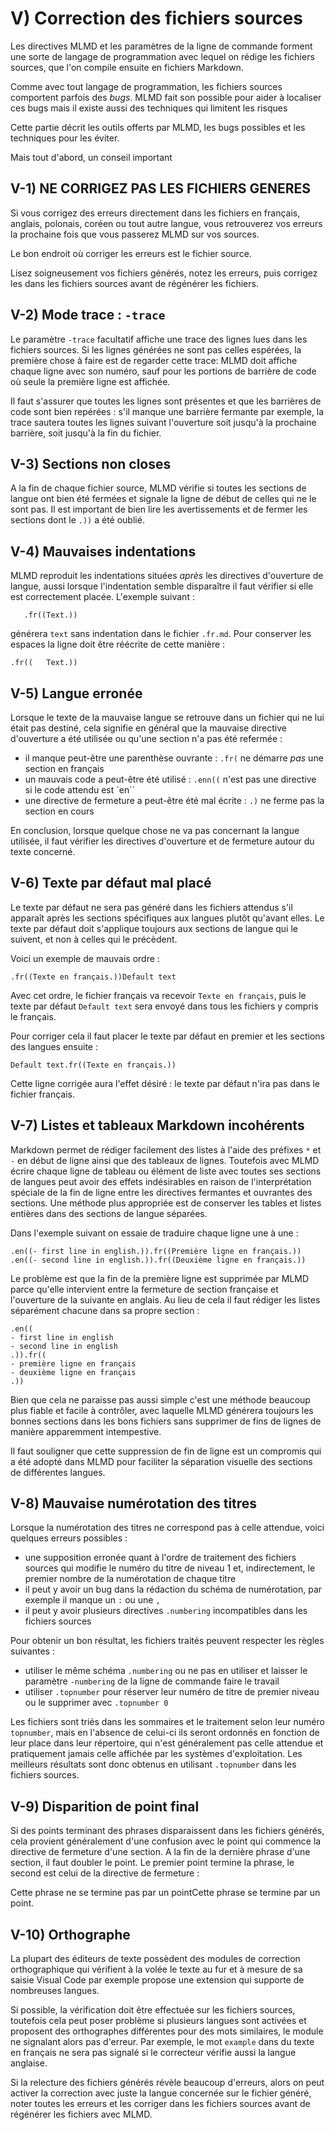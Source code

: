 # V) Correction des fichiers sources<A id="a67"></A>

Les directives MLMD et les paramètres de la ligne de commande forment une sorte
de langage de programmation avec lequel on rédige les fichiers sources, que l'on compile
ensuite en fichiers Markdown.

Comme avec tout langage de programmation, les fichiers sources comportent parfois
des *bugs*. MLMD fait son possible pour aider à localiser ces bugs mais il existe aussi des
techniques qui limitent les risques

Cette partie décrit les outils offerts par MLMD, les bugs possibles et les techniques pour
les éviter.

Mais tout d'abord, un conseil important

## V-1) NE CORRIGEZ PAS LES FICHIERS GENERES<A id="a68"></A>

Si vous corrigez des erreurs directement dans les fichiers en français, anglais, polonais, coréen
ou tout autre langue, vous retrouverez vos erreurs la prochaine fois que vous passerez MLMD sur vos sources.

Le bon endroit où corriger les erreurs est le fichier source.

Lisez soigneusement vos fichiers générés, notez les erreurs, puis corrigez les dans les
fichiers sources avant de régénérer les fichiers.

## V-2) Mode trace : `-trace`<A id="a69"></A>

Le paramètre `-trace` facultatif affiche une trace des lignes lues dans les fichiers sources.
Si les lignes générées ne sont pas celles espérées, la première chose à faire est de regarder cette
trace: MLMD doit affiche chaque ligne avec son numéro, sauf pour les portions de barrière de code
où seule la première ligne est affichée.

Il faut s'assurer que toutes les  lignes sont présentes et que les barrières de code sont
bien repérées : s'il manque une barrière fermante par exemple, la trace sautera toutes les lignes
suivant l'ouverture soit jusqu'à la prochaine barrière, soit jusqu'à la fin du fichier.

## V-3) Sections non closes<A id="a70"></A>

A la fin de  chaque fichier source, MLMD vérifie si toutes les sections de langue ont bien
été fermées et signale la ligne de début de celles qui ne le sont pas. Il est important de bien lire
les avertissements et de fermer les sections dont le `.))` a été oublié.

## V-4) Mauvaises indentations<A id="a71"></A>

MLMD reproduit les indentations situées *après* les directives d'ouverture de langue, aussi lorsque
l'indentation semble disparaître il faut vérifier si elle est correctement placée. L'exemple suivant :

```code
   .fr((Text.))
```

générera `text` sans indentation dans le fichier `.fr.md`. Pour conserver les espaces la ligne doit
être réécrite de cette manière :

```code
.fr((   Text.))
```

## V-5) Langue erronée<A id="a72"></A>

Lorsque le texte de la mauvaise langue se retrouve dans un fichier qui ne lui était pas destiné, 
cela signifie en général que la mauvaise directive d'ouverture a été utilisée ou qu'une section
n'a pas été refermée :

- il manque peut-être une parenthèse ouvrante : `.fr(` ne démarre *pas* une section en français
- un mauvais code a peut-être été utilisé : `.enn((` n'est pas une directive si le code attendu est `en``
- une directive de fermeture a peut-être été mal écrite : `.)` ne ferme pas la section en cours

En conclusion, lorsque quelque chose ne va pas concernant la langue utilisée, il faut
vérifier les directives d'ouverture et de fermeture autour du texte concerné.

## V-6) Texte par défaut mal placé<A id="a73"></A>

Le texte par défaut ne sera pas généré dans les fichiers attendus s'il apparaît
après les sections spécifiques aux langues plutôt qu'avant elles. Le texte par défaut doit
s'applique toujours aux sections de langue qui le suivent, et non à celles qui le précèdent.

 Voici un exemple de mauvais ordre :

`.fr((Texte en français.))Default text`

Avec cet ordre, le fichier français va recevoir `Texte en français`, puis le 
texte par défaut `Default text` sera envoyé dans tous les fichiers y compris le français.

Pour corriger cela il faut placer le texte par défaut en premier et les sections des
langues ensuite :

`Default text.fr((Texte en français.))`

Cette ligne corrigée aura l'effet désiré : le texte par défaut n'ira pas dans le fichier français.

## V-7) Listes et tableaux Markdown incohérents<A id="a74"></A>

Markdown permet de rédiger facilement des listes à l'aide des préfixes `*` et `-` en début de
ligne ainsi que des tableaux de lignes. Toutefois avec MLMD écrire chaque ligne de tableau ou élément
de liste avec toutes ses sections de langues peut avoir des effets indésirables en raison de l'interprétation
spéciale de la fin de ligne entre les directives fermantes et ouvrantes des sections. Une méthode plus
appropriée est de conserver les tables et listes entières dans des sections de langue séparées.

Dans l'exemple suivant on essaie de traduire chaque ligne une à une :

```code
.en((- first line in english.)).fr((Première ligne en français.))
.en((- second line in english.)).fr((Deuxième ligne en français.))
```

Le problème est que la fin de la première ligne est supprimée par MLMD parce qu'elle intervient
entre la fermeture de section française et l'ouverture de la suivante en anglais. Au lieu de cela
il faut rédiger les listes séparément chacune dans sa propre section :

```code
.en((
- first line in english
- second line in english
.)).fr((
- première ligne en français
- deuxième ligne en français
.))
```

Bien que cela ne paraisse pas aussi simple c'est une méthode beaucoup plus fiable et facile à contrôler,
avec laquelle MLMD générera toujours les bonnes sections dans les bons fichiers sans supprimer de fins de
lignes de manière apparemment intempestive.

Il faut souligner que cette suppression de fin de ligne est un compromis qui a été adopté dans
MLMD pour faciliter la séparation visuelle des sections de différentes langues.

## V-8) Mauvaise numérotation des titres<A id="a75"></A>

Lorsque la numérotation des titres ne correspond pas à celle attendue, voici quelques erreurs
possibles :

- une supposition erronée quant à l'ordre de traitement des fichiers sources qui modifie le numéro
  du titre de niveau 1 et, indirectement, le premier nombre de la numérotation de chaque titre
- il peut y avoir un bug dans la rédaction du schéma de numérotation, par exemple il manque un `:` ou une `,`
- il peut y avoir plusieurs directives `.numbering` incompatibles dans les fichiers sources

Pour obtenir un bon résultat, les fichiers traités peuvent respecter les règles suivantes :

- utiliser le même schéma `.numbering` ou ne pas en utiliser et laisser le paramètre `-numbering` de la ligne 
de commande faire le travail
- utiliser `.topnumber` pour réserver leur numéro de titre de premier niveau ou le supprimer avec `.topnumber 0`

Les fichiers sont triés dans les sommaires et le traitement selon leur numéro `topnumber`, mais
en l'absence de celui-ci ils seront ordonnés en fonction de leur place dans leur répertoire, qui n'est
généralement pas celle attendue et pratiquement jamais celle affichée par les systèmes d'exploitation.
Les meilleurs résultats sont donc obtenus en utilisant `.topnumber` dans les fichiers sources.

## V-9) Disparition de point final<A id="a76"></A>

Si des points terminant des phrases disparaissent dans les fichiers générés, cela provient 
généralement d'une confusion avec le point qui commence la directive de fermeture d'une section. A la fin
de la dernière phrase d'une section, il faut doubler le point. Le premier point termine la phrase,
le second est celui de la directive de fermeture :

Cette phrase ne se termine pas par un pointCette phrase se termine par un point.

## V-10) Orthographe<A id="a77"></A>

La plupart des éditeurs de texte possèdent des modules de correction orthographique
qui vérifient à la volée le texte au fur et à mesure de sa saisie Visual Code par exemple
propose une extension qui supporte de nombreuses langues.

Si possible, la vérification doit être effectuée sur les fichiers sources, toutefois cela peut
poser problème si plusieurs langues sont activées et proposent des orthographes différentes pour des
mots similaires, le module ne signalant alors pas d'erreur. Par exemple, le mot `example` dans
du texte en français ne sera pas signalé si le correcteur vérifie aussi la langue anglaise.

Si la relecture des fichiers générés révèle beaucoup d'erreurs, alors on peut activer la correction
avec juste la langue concernée sur le fichier généré, noter toutes les erreurs et les corriger dans
les fichiers sources avant de régénérer les fichiers avec MLMD.
